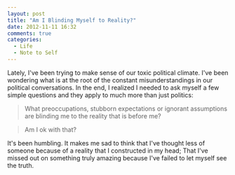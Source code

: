 ```yaml
---
layout: post
title: "Am I Blinding Myself to Reality?"
date: 2012-11-11 16:32
comments: true
categories: 
  - Life
  - Note to Self
---
```

Lately, I've been trying to make sense of our toxic political climate. I've been wondering what is at the root of the constant misunderstandings in our political conversations. In the end, I realized I needed to ask myself a few simple questions and they apply to much more than just politics:

> What preoccupations, stubborn expectations or ignorant assumptions are blinding me to the reality that is before me?

> Am I ok with that?

It's been humbling. It makes me sad to think that I've thought less of someone because of a reality that I constructed in my head; That I've missed out on something truly amazing because I've failed to let myself see the truth.
